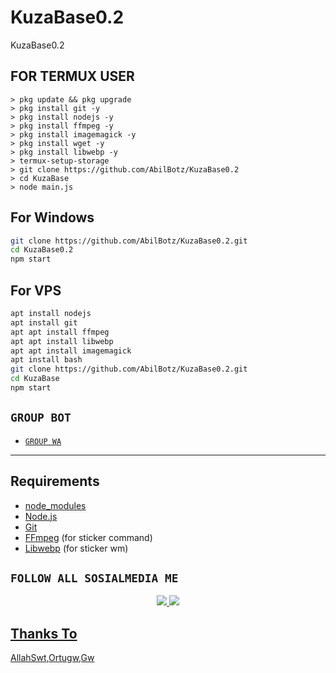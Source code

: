 # KuzaBase0.2

KuzaBase0.2

## FOR TERMUX USER

```
> pkg update && pkg upgrade
> pkg install git -y
> pkg install nodejs -y
> pkg install ffmpeg -y
> pkg install imagemagick -y
> pkg install wget -y
> pkg install libwebp -y
> termux-setup-storage
> git clone https://github.com/AbilBotz/KuzaBase0.2
> cd KuzaBase
> node main.js
```
## For Windows
```bash
git clone https://github.com/AbilBotz/KuzaBase0.2.git
cd KuzaBase0.2
npm start
```
## For VPS
```bash
apt install nodejs 
apt install git 
apt apt install ffmpeg 
apt apt install libwebp 
apt apt install imagemagick
apt install bash
git clone https://github.com/AbilBotz/KuzaBase0.2.git
cd KuzaBase
npm start
```

## ```GROUP BOT```

- [`GROUP WA`](https://chat.whatsapp.com/CS4ESARec5o476nHesGIDt)


---------

## Requirements

* [node_modules](https://github.com/AbilBotz/node_modules/)
* [Node.js](https://nodejs.org/en/)
* [Git](https://git-scm.com/downloads)
* [FFmpeg](https://www.gyan.dev/ffmpeg/builds/) (for sticker command)
* [Libwebp](https://developers.google.com/speed/webp/download) (for sticker wm)


## ```FOLLOW ALL SOSIALMEDIA ME```
<p align="center"> 
<a href="https://wa.me/6282293295376"><img src="https://img.shields.io/badge/WhatsApp-25D366?style=for-the-badge&logo=whatsapp&logoColor=white" />
<a href="https://youtube.com/channel/UCJPqI5eVhKPXPL2V8y6pIDA"><img src="https://img.shields.io/badge/YouTube ABIL BOTZ-ff0000?style=for-the-badge&logo=youtube&logoColor=ff000000&link=https://youtube.com/channel/UCJPqI5eVhKPXPL2V8y6pIDA" /><br>
</p>


## Thanks To
AllahSwt,Ortugw,Gw

